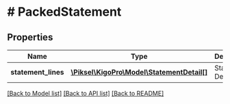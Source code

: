 # # PackedStatement

## Properties

Name | Type | Description | Notes
------------ | ------------- | ------------- | -------------
**statement_lines** | [**\Piksel\KigoPro\Model\StatementDetail[]**](StatementDetail.md) | Statement Details | [optional] 

[[Back to Model list]](../../README.md#documentation-for-models) [[Back to API list]](../../README.md#documentation-for-api-endpoints) [[Back to README]](../../README.md)


